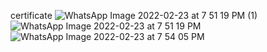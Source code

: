 certificate
![WhatsApp Image 2022-02-23 at 7 51 19 PM (1)](https://user-images.githubusercontent.com/98831387/155670379-39fd6344-306b-4d9c-81cf-9c173fa45f4d.jpeg)
![WhatsApp Image 2022-02-23 at 7 51 19 PM](https://user-images.githubusercontent.com/98831387/155670405-9590972d-c8f0-4b28-8c63-1ae145f06a90.jpeg)
![WhatsApp Image 2022-02-23 at 7 54 05 PM](https://user-images.githubusercontent.com/98831387/155670425-a60c6e91-4074-402f-a6cf-56de7c474d13.jpeg)
